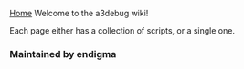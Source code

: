 [Home](readme.md)
Welcome to the a3debug wiki!

Each page either has a collection of scripts, or a single one.

### Maintained by endigma
